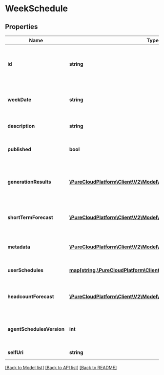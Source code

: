 # WeekSchedule

## Properties
Name | Type | Description | Notes
------------ | ------------- | ------------- | -------------
**id** | **string** | The globally unique identifier for the object. | [optional] 
**weekDate** | **string** | First day of this week schedule in yyyy-MM-dd format | [optional] 
**description** | **string** | Description of the week schedule | [optional] 
**published** | **bool** | Whether the week schedule is published | [optional] 
**generationResults** | [**\PureCloudPlatform\Client\V2\Model\WeekScheduleGenerationResult**](WeekScheduleGenerationResult.md) | Summary of the results from the schedule run | [optional] 
**shortTermForecast** | [**\PureCloudPlatform\Client\V2\Model\ShortTermForecastReference**](ShortTermForecastReference.md) | Short term forecast associated with this schedule | [optional] 
**metadata** | [**\PureCloudPlatform\Client\V2\Model\WfmVersionedEntityMetadata**](WfmVersionedEntityMetadata.md) | Version metadata for this work plan | [optional] 
**userSchedules** | [**map[string,\PureCloudPlatform\Client\V2\Model\UserSchedule]**](UserSchedule.md) | User schedules in the week | [optional] 
**headcountForecast** | [**\PureCloudPlatform\Client\V2\Model\HeadcountForecast**](HeadcountForecast.md) | Headcount information for the week schedule | [optional] 
**agentSchedulesVersion** | **int** | Version of agent schedules in the week schedule | [optional] 
**selfUri** | **string** | The URI for this object | [optional] 

[[Back to Model list]](../README.md#documentation-for-models) [[Back to API list]](../README.md#documentation-for-api-endpoints) [[Back to README]](../README.md)


